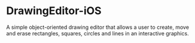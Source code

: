 # DrawingEditor-iOS
A simple object-oriented drawing editor that allows a user to create, move and erase rectangles, squares, circles and lines in an interactive graphics. 
